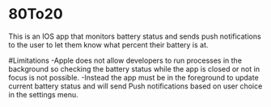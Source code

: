 # 80To20
This is an IOS app that monitors battery status and sends push notifications to the user to let them know what percent their battery is at. 

#Limitations
-Apple does not allow developers to run processes in the background so checking the battery status while the app is closed or not in focus is not possible. 
  -Instead the app must be in the foreground to update current battery status and will send Push notifications based on user choice in the settings menu. 
